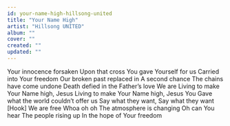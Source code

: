 ```yaml
---
id: your-name-high-hillsong-united
title: "Your Name High"
artist: "Hillsong UNITED"
album: ""
cover: ""
created: ""
updated: ""
---
```


Your innocence forsaken
Upon that cross
You gave Yourself for us
Carried into Your freedom
Our broken past replaced in
A second chance
The chains have come undone
Death defied in the Father’s love
We are
Living to make Your Name high, Jesus
Living to make Your Name high, Jesus You
Gave what the world couldn’t offer us
Say what they want, Say what they want
[Hook]
We are free
Whoa oh oh
The atmosphere is changing
Oh can You hear
The people rising up
In the hope of Your freedom